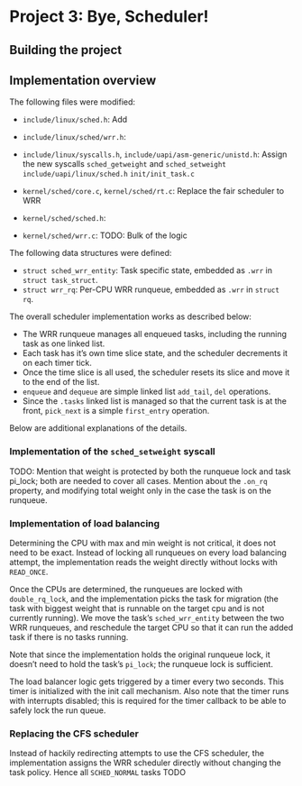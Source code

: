 # Project 3: Bye, Scheduler!

## Building the project

## Implementation overview

The following files were modified:

- `include/linux/sched.h`: Add
- `include/linux/sched/wrr.h`:
- `include/linux/syscalls.h`, `include/uapi/asm-generic/unistd.h`:
  Assign the new syscalls `sched_getweight` and `sched_setweight`
`include/uapi/linux/sched.h`
`init/init_task.c`
- `kernel/sched/core.c`, `kernel/sched/rt.c`: Replace the fair
  scheduler to WRR

- `kernel/sched/sched.h`:
- `kernel/sched/wrr.c`: TODO: Bulk of the logic


The following data structures were defined:

- `struct sched_wrr_entity`: Task specific state, embedded as `.wrr`
  in `struct task_struct`.
- `struct wrr_rq`: Per-CPU WRR runqueue, embedded as `.wrr` in `struct rq`.

The overall scheduler implementation works as described below:

- The WRR runqueue manages all enqueued tasks, including the running
  task as one linked list.
- Each task has it’s own time slice state, and the scheduler
  decrements it on each timer tick.
- Once the time slice is all used, the scheduler resets its slice and
  move it to the end of the list.
- `enqueue` and `dequeue` are simple linked list `add_tail`, `del`
  operations.
- Since the `.tasks` linked list is managed so that the current task is
  at the front, `pick_next` is a simple `first_entry` operation.

Below are additional explanations of the details.

### Implementation of the `sched_setweight` syscall

TODO: Mention that weight is protected by both the runqueue lock and
task pi_lock; both are needed to cover all cases. Mention about the
`.on_rq` property, and modifying total weight only in the case the
task is on the runqueue.

### Implementation of load balancing

Determining the CPU with max and min weight is not critical, it does
not need to be exact. Instead of locking all runqueues on every load
balancing attempt, the implementation reads the weight directly
without locks with `READ_ONCE`.

Once the CPUs are determined, the runqueues are locked with
`double_rq_lock`, and the implementation picks the task for migration
(the task with biggest weight that is runnable on the target cpu and
is not currently running). We move the task’s `sched_wrr_entity`
between the two WRR runqueues, and reschedule the target CPU so that
it can run the added task if there is no tasks running.

Note that since the implementation holds the original runqueue lock,
it doesn’t need to hold the task’s `pi_lock`; the runqueue lock is
sufficient.

The load balancer logic gets triggered by a timer every two seconds.
This timer is initialized with the init call mechanism. Also note that
the timer runs with interrupts disabled; this is required for the
timer callback to be able to safely lock the run queue.

### Replacing the CFS scheduler

Instead of hackily redirecting attempts to use the CFS scheduler, the
implementation assigns the WRR scheduler directly without changing the
task policy. Hence all `SCHED_NORMAL` tasks TODO
